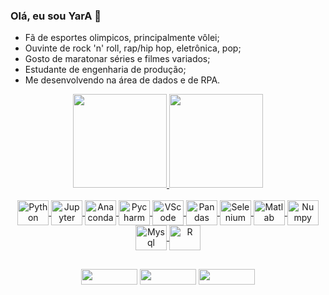 ### Olá, eu sou YarA 👋
- Fã de esportes olimpicos, principalmente vôlei;
- Ouvinte de rock 'n' roll, rap/hip hop, eletrônica, pop;
- Gosto de maratonar séries e filmes variados; 
- Estudante de engenharia de produção;
- Me desenvolvendo na área de dados e de RPA.

<div align="center">
  <a href="https://github.com/y93r">
  <img height="150em" src="https://github-readme-stats.vercel.app/api?username=y93r&show_icons=true&theme=codeSTACKr&include_all_commits=true&count_private=true"/>   
  <img height="150em" src="https://github-readme-stats.vercel.app/api/top-langs/?username=y93r&layout=compact&langs_count=7&theme=codeSTACKr"/>
</div>

<div align="center">
<div style="display: inline_block"><br>
<img align="center" alt="Python" height="40" width="50" src="https://cdn.jsdelivr.net/gh/devicons/devicon/icons/python/python-original-wordmark.svg">
<img align="center" alt="Jupyter" height="40" width="50" src="https://cdn.jsdelivr.net/gh/devicons/devicon/icons/jupyter/jupyter-original-wordmark.svg">
<img align="center" alt="Anaconda" height="40" width="50" src="https://cdn.jsdelivr.net/gh/devicons/devicon/icons/anaconda/anaconda-original-wordmark.svg" />
<img align="center" alt="Pycharm" height="40" width="50" src="https://cdn.jsdelivr.net/gh/devicons/devicon/icons/pycharm/pycharm-original-wordmark.svg" />
<img align="center" alt="VScode" height="40" width="50" src="https://cdn.jsdelivr.net/gh/devicons/devicon/icons/vscode/vscode-original-wordmark.svg" />
<img align="center" alt="Pandas" height="40" width="50" src="https://cdn.jsdelivr.net/gh/devicons/devicon/icons/pandas/pandas-original-wordmark.svg"/>
<img align="center" alt="Selenium" height="40" width="50" src="https://cdn.jsdelivr.net/gh/devicons/devicon/icons/selenium/selenium-original.svg" />
<img align="center" alt="Matlab" height="40" width="50" src="https://cdn.jsdelivr.net/gh/devicons/devicon/icons/matlab/matlab-original.svg" />
<img align="center" alt="Numpy" height="40" width="50" src="https://cdn.jsdelivr.net/gh/devicons/devicon/icons/numpy/numpy-original-wordmark.svg" />
<img align="center" alt="Mysql" height="40" width="50" src="https://cdn.jsdelivr.net/gh/devicons/devicon/icons/mysql/mysql-original-wordmark.svg">
<img align="center" alt="R" height="40" width="50" src="https://cdn.jsdelivr.net/gh/devicons/devicon/icons/r/r-original.svg" />
                                             
                          
</div>

##

<div> 
<a href="https://www.linkedin.com/in/yara-de-oliveira-rufino/" target="_blank"><img height="25" width="90" src="https://img.shields.io/badge/-LinkedIn-%230077B5?style=for-the-badge&logo=linkedin&logoColor=white" target="_blank"></a> 
<a href="https://stackexchange.com/users/25587723/yara/" target="_blank"><img height="25" width="90" src="https://aleen42.github.io/badges/src/stackoverflow.svg" target="_blank"></a> 
<a href="https://www.kaggle.com/yaradeoliv" target="_blank"><img height="25" width="90" src="https://img.shields.io/badge/Kaggle-20BEFF?style=for-the-badge&logo=Kaggle&logoColor=white" target="_blank"></a> 

</div>
